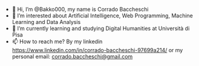 - 👋 Hi, I’m @Bakko000, my name is Corrado Baccheschi
- 👀 I’m interested about Artificial Intelligence, Web Programming, Machine Learning and Data Analysis
- 🌱 I’m currently learning and studying Digital Humanities at Università di Pisa
- 📫 How to reach me? By my linkedin https://www.linkedin.com/in/corrado-baccheschi-97699a214/ or my personal email: corrado.baccheschi@gmail.com

<!---
Bakko000/Bakko000 is a ✨ special ✨ repository because its `README.md` (this file) appears on your GitHub profile.
You can click the Preview link to take a look at your changes.
--->
